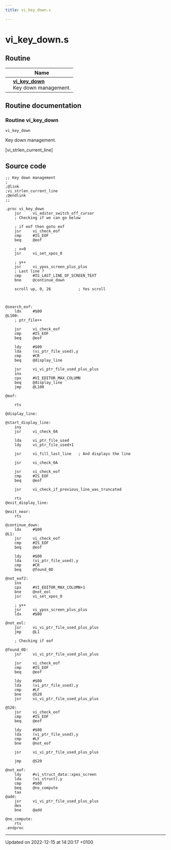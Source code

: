 ```yaml
---
title: vi_key_down.s

---
```


# vi_key_down.s



## Routine

|                | Name           |
| -------------- | -------------- |
| | **[vi_key_down](Files/vi__key__down_8s.md#Routine-vi-key-down)**<br>Key down management.  |


## Routine documentation

### Routine vi_key_down

```ca65
vi_key_down
```

Key down management. 

[vi_strlen_current_line]




## Source code

```ca65
;; Key down management
;
;@link
;vi_strlen_current_line
;@endlink
;;

.proc vi_key_down
    jsr     vi_editor_switch_off_cursor
    ; Checking if we can go below

    ; if eof then goto eof
    jsr     vi_check_eof
    cmp     #IS_EOF
    beq     @eof

    ; x=0
    jsr     vi_set_xpos_0

    ; y++
    jsr     vi_ypos_screen_plus_plus
    ; Last line ?
    cmp     #IS_LAST_LINE_OF_SCREEN_TEXT
    bne     @continue_down

    scroll up, 0, 26            ; Yes scroll



@search_eof:
    ldx     #$00
@L100:
    ; ptr_file++

    jsr     vi_check_eof
    cmp     #IS_EOF
    beq     @eof

    ldy     #$00
    lda     (vi_ptr_file_used),y
    cmp     #CR
    beq     @display_line

    jsr     vi_vi_ptr_file_used_plus_plus
    inx
    cpx     #VI_EDITOR_MAX_COLUMN
    beq     @display_line
    jmp     @L100

@eof:

    rts

@display_line:

@start_display_line:
    iny
    jsr     vi_check_0A

    lda     vi_ptr_file_used
    ldy     vi_ptr_file_used+1

    jsr     vi_fill_last_line   ; And displays the line

    jsr     vi_check_0A

    jsr     vi_check_eof
    cmp     #IS_EOF
    beq     @eof

    jsr     vi_check_if_previous_line_was_truncated

    rts
@exit_display_line:

@exit_near:
    rts

@continue_down:
    ldx     #$00
@L1:
    jsr     vi_check_eof
    cmp     #IS_EOF
    beq     @eof

    ldy     #$00
    lda     (vi_ptr_file_used),y
    cmp     #CR
    beq     @found_0D

@not_eof2:
    inx
    cpx     #VI_EDITOR_MAX_COLUMN+1
    bne     @not_eol
    jsr     vi_set_xpos_0

    ; y++
    jsr     vi_ypos_screen_plus_plus
    ldx     #$00

@not_eol:
    jsr     vi_vi_ptr_file_used_plus_plus
    jmp     @L1

    ; Checking if eof

@found_0D:
    jsr     vi_vi_ptr_file_used_plus_plus

    jsr     vi_check_eof
    cmp     #IS_EOF
    beq     @eof

    ldy     #$00
    lda     (vi_ptr_file_used),y
    cmp     #LF
    bne     @S20
    jsr     vi_vi_ptr_file_used_plus_plus

@S20:
    jsr     vi_check_eof
    cmp     #IS_EOF
    beq     @eof

    ldy     #$00
    lda     (vi_ptr_file_used),y
    cmp     #LF
    bne     @not_eof

    jsr     vi_vi_ptr_file_used_plus_plus

    jmp     @S20

@not_eof:
    ldy     #vi_struct_data::xpos_screen
    lda     (vi_struct),y
    cmp     #$00
    beq     @no_compute
    tax
@add:
    jsr     vi_vi_ptr_file_used_plus_plus
    dex
    bne     @add

@no_compute:
    rts
.endproc
```


-------------------------------

Updated on 2022-12-15 at 14:20:17 +0100
